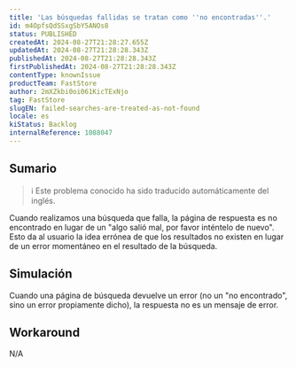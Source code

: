 ```yaml
---
title: 'Las búsquedas fallidas se tratan como ''no encontradas''.'
id: m4OpfsQdSSxgSbY5ANOs8
status: PUBLISHED
createdAt: 2024-08-27T21:28:27.655Z
updatedAt: 2024-08-27T21:28:28.343Z
publishedAt: 2024-08-27T21:28:28.343Z
firstPublishedAt: 2024-08-27T21:28:28.343Z
contentType: knownIssue
productTeam: FastStore
author: 2mXZkbi0oi061KicTExNjo
tag: FastStore
slugEN: failed-searches-are-treated-as-not-found
locale: es
kiStatus: Backlog
internalReference: 1088047
---
```


## Sumario

>ℹ️ Este problema conocido ha sido traducido automáticamente del inglés.


Cuando realizamos una búsqueda que falla, la página de respuesta es no encontrado en lugar de un "algo salió mal, por favor inténtelo de nuevo". Esto da al usuario la idea errónea de que los resultados no existen en lugar de un error momentáneo en el resultado de la búsqueda.


##

## Simulación


Cuando una página de búsqueda devuelve un error (no un "no encontrado", sino un error propiamente dicho), la respuesta no es un mensaje de error.



## Workaround


N/A





